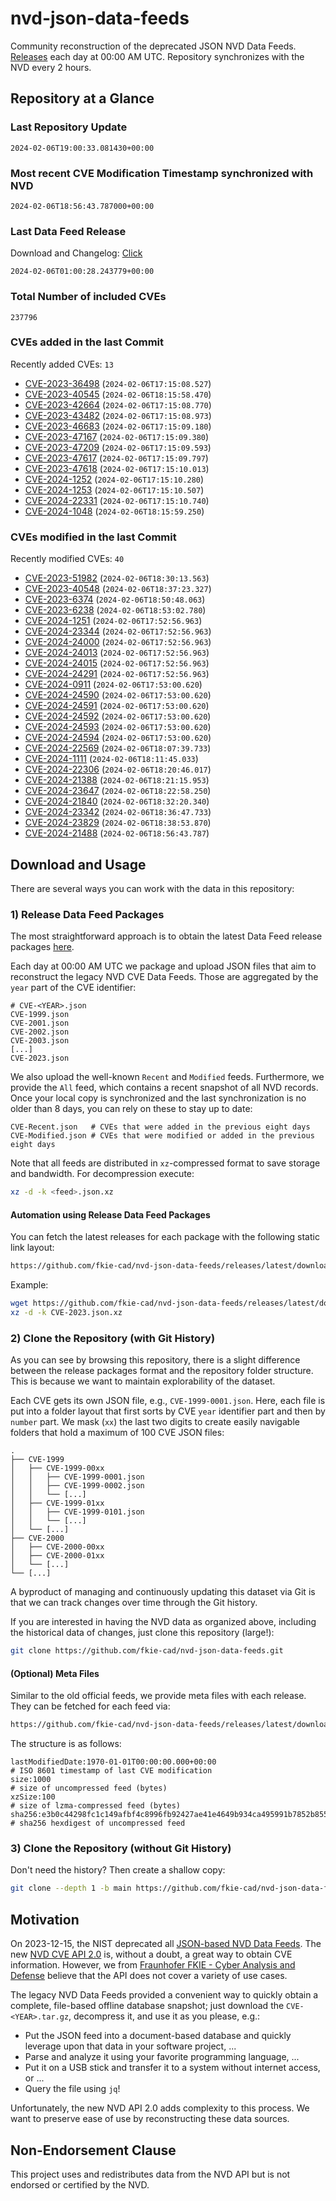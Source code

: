 # nvd-json-data-feeds

Community reconstruction of the deprecated JSON NVD Data Feeds. 
[Releases](https://github.com/fkie-cad/nvd-json-data-feeds/releases/latest) each day at 00:00 AM UTC.
Repository synchronizes with the NVD every 2 hours.

## Repository at a Glance

### Last Repository Update

```plain
2024-02-06T19:00:33.081430+00:00
```

### Most recent CVE Modification Timestamp synchronized with NVD

```plain
2024-02-06T18:56:43.787000+00:00
```

### Last Data Feed Release

Download and Changelog: [Click](https://github.com/fkie-cad/nvd-json-data-feeds/releases/latest)

```plain
2024-02-06T01:00:28.243779+00:00
```

### Total Number of included CVEs

```plain
237796
```

### CVEs added in the last Commit

Recently added CVEs: `13`

* [CVE-2023-36498](CVE-2023/CVE-2023-364xx/CVE-2023-36498.json) (`2024-02-06T17:15:08.527`)
* [CVE-2023-40545](CVE-2023/CVE-2023-405xx/CVE-2023-40545.json) (`2024-02-06T18:15:58.470`)
* [CVE-2023-42664](CVE-2023/CVE-2023-426xx/CVE-2023-42664.json) (`2024-02-06T17:15:08.770`)
* [CVE-2023-43482](CVE-2023/CVE-2023-434xx/CVE-2023-43482.json) (`2024-02-06T17:15:08.973`)
* [CVE-2023-46683](CVE-2023/CVE-2023-466xx/CVE-2023-46683.json) (`2024-02-06T17:15:09.180`)
* [CVE-2023-47167](CVE-2023/CVE-2023-471xx/CVE-2023-47167.json) (`2024-02-06T17:15:09.380`)
* [CVE-2023-47209](CVE-2023/CVE-2023-472xx/CVE-2023-47209.json) (`2024-02-06T17:15:09.593`)
* [CVE-2023-47617](CVE-2023/CVE-2023-476xx/CVE-2023-47617.json) (`2024-02-06T17:15:09.797`)
* [CVE-2023-47618](CVE-2023/CVE-2023-476xx/CVE-2023-47618.json) (`2024-02-06T17:15:10.013`)
* [CVE-2024-1252](CVE-2024/CVE-2024-12xx/CVE-2024-1252.json) (`2024-02-06T17:15:10.280`)
* [CVE-2024-1253](CVE-2024/CVE-2024-12xx/CVE-2024-1253.json) (`2024-02-06T17:15:10.507`)
* [CVE-2024-22331](CVE-2024/CVE-2024-223xx/CVE-2024-22331.json) (`2024-02-06T17:15:10.740`)
* [CVE-2024-1048](CVE-2024/CVE-2024-10xx/CVE-2024-1048.json) (`2024-02-06T18:15:59.250`)


### CVEs modified in the last Commit

Recently modified CVEs: `40`

* [CVE-2023-51982](CVE-2023/CVE-2023-519xx/CVE-2023-51982.json) (`2024-02-06T18:30:13.563`)
* [CVE-2023-40548](CVE-2023/CVE-2023-405xx/CVE-2023-40548.json) (`2024-02-06T18:37:23.327`)
* [CVE-2023-6374](CVE-2023/CVE-2023-63xx/CVE-2023-6374.json) (`2024-02-06T18:50:48.063`)
* [CVE-2023-6238](CVE-2023/CVE-2023-62xx/CVE-2023-6238.json) (`2024-02-06T18:53:02.780`)
* [CVE-2024-1251](CVE-2024/CVE-2024-12xx/CVE-2024-1251.json) (`2024-02-06T17:52:56.963`)
* [CVE-2024-23344](CVE-2024/CVE-2024-233xx/CVE-2024-23344.json) (`2024-02-06T17:52:56.963`)
* [CVE-2024-24000](CVE-2024/CVE-2024-240xx/CVE-2024-24000.json) (`2024-02-06T17:52:56.963`)
* [CVE-2024-24013](CVE-2024/CVE-2024-240xx/CVE-2024-24013.json) (`2024-02-06T17:52:56.963`)
* [CVE-2024-24015](CVE-2024/CVE-2024-240xx/CVE-2024-24015.json) (`2024-02-06T17:52:56.963`)
* [CVE-2024-24291](CVE-2024/CVE-2024-242xx/CVE-2024-24291.json) (`2024-02-06T17:52:56.963`)
* [CVE-2024-0911](CVE-2024/CVE-2024-09xx/CVE-2024-0911.json) (`2024-02-06T17:53:00.620`)
* [CVE-2024-24590](CVE-2024/CVE-2024-245xx/CVE-2024-24590.json) (`2024-02-06T17:53:00.620`)
* [CVE-2024-24591](CVE-2024/CVE-2024-245xx/CVE-2024-24591.json) (`2024-02-06T17:53:00.620`)
* [CVE-2024-24592](CVE-2024/CVE-2024-245xx/CVE-2024-24592.json) (`2024-02-06T17:53:00.620`)
* [CVE-2024-24593](CVE-2024/CVE-2024-245xx/CVE-2024-24593.json) (`2024-02-06T17:53:00.620`)
* [CVE-2024-24594](CVE-2024/CVE-2024-245xx/CVE-2024-24594.json) (`2024-02-06T17:53:00.620`)
* [CVE-2024-22569](CVE-2024/CVE-2024-225xx/CVE-2024-22569.json) (`2024-02-06T18:07:39.733`)
* [CVE-2024-1111](CVE-2024/CVE-2024-11xx/CVE-2024-1111.json) (`2024-02-06T18:11:45.033`)
* [CVE-2024-22306](CVE-2024/CVE-2024-223xx/CVE-2024-22306.json) (`2024-02-06T18:20:46.017`)
* [CVE-2024-21388](CVE-2024/CVE-2024-213xx/CVE-2024-21388.json) (`2024-02-06T18:21:15.953`)
* [CVE-2024-23647](CVE-2024/CVE-2024-236xx/CVE-2024-23647.json) (`2024-02-06T18:22:58.250`)
* [CVE-2024-21840](CVE-2024/CVE-2024-218xx/CVE-2024-21840.json) (`2024-02-06T18:32:20.340`)
* [CVE-2024-23342](CVE-2024/CVE-2024-233xx/CVE-2024-23342.json) (`2024-02-06T18:36:47.733`)
* [CVE-2024-23829](CVE-2024/CVE-2024-238xx/CVE-2024-23829.json) (`2024-02-06T18:38:53.870`)
* [CVE-2024-21488](CVE-2024/CVE-2024-214xx/CVE-2024-21488.json) (`2024-02-06T18:56:43.787`)


## Download and Usage

There are several ways you can work with the data in this repository:

### 1) Release Data Feed Packages

The most straightforward approach is to obtain the latest Data Feed release packages [here](https://github.com/fkie-cad/nvd-json-data-feeds/releases/latest).

Each day at 00:00 AM UTC we package and upload JSON files that aim to reconstruct the legacy NVD CVE Data Feeds.
Those are aggregated by the `year` part of the CVE identifier:

```
# CVE-<YEAR>.json
CVE-1999.json
CVE-2001.json
CVE-2002.json
CVE-2003.json
[...]
CVE-2023.json
```

We also upload the well-known `Recent` and `Modified` feeds.
Furthermore, we provide the `All` feed, which contains a recent snapshot of all NVD records.
Once your local copy is synchronized and the last synchronization is no older than 8 days, you can rely on these to stay up to date:

```plain
CVE-Recent.json   # CVEs that were added in the previous eight days
CVE-Modified.json # CVEs that were modified or added in the previous eight days
```

Note that all feeds are distributed in `xz`-compressed format to save storage and bandwidth.
For decompression execute:

```sh
xz -d -k <feed>.json.xz
```


#### Automation using Release Data Feed Packages

You can fetch the latest releases for each package with the following static link layout:

```sh
https://github.com/fkie-cad/nvd-json-data-feeds/releases/latest/download/CVE-<YEAR>.json.xz
```

Example:

```sh
wget https://github.com/fkie-cad/nvd-json-data-feeds/releases/latest/download/CVE-2023.json.xz
xz -d -k CVE-2023.json.xz
```



### 2) Clone the Repository (with Git History)

As you can see by browsing this repository, there is a slight difference between the release packages format and the repository folder structure.
This is because we want to maintain explorability of the dataset.

Each CVE gets its own JSON file, e.g., `CVE-1999-0001.json`.
Here, each file is put into a folder layout that first sorts by CVE `year` identifier part and then by `number` part.
We mask (`xx`) the last two digits to create easily navigable folders that hold a maximum of 100 CVE JSON files:

```plain
.
├── CVE-1999
│   ├── CVE-1999-00xx
│   │   ├── CVE-1999-0001.json
│   │   ├── CVE-1999-0002.json
│   │   └── [...]
│   ├── CVE-1999-01xx
│   │   ├── CVE-1999-0101.json
│   │   └── [...]
│   └── [...]
├── CVE-2000
│   ├── CVE-2000-00xx
│   ├── CVE-2000-01xx
│   └── [...]
└── [...]
```

A byproduct of managing and continuously updating this dataset via Git is that we can track changes over time through the Git history.

If you are interested in having the NVD data as organized above, including the historical data of changes, just clone this repository (large!):

```sh
git clone https://github.com/fkie-cad/nvd-json-data-feeds.git
```

#### (Optional) Meta Files

Similar to the old official feeds, we provide meta files with each release. They can be fetched for each feed via:

```sh
https://github.com/fkie-cad/nvd-json-data-feeds/releases/latest/download/CVE-<YEAR>.meta
```

The structure is as follows:

```plain
lastModifiedDate:1970-01-01T00:00:00.000+00:00                          # ISO 8601 timestamp of last CVE modification
size:1000                                                               # size of uncompressed feed (bytes)
xzSize:100                                                              # size of lzma-compressed feed (bytes)
sha256:e3b0c44298fc1c149afbf4c8996fb92427ae41e4649b934ca495991b7852b855 # sha256 hexdigest of uncompressed feed
```


### 3) Clone the Repository (without Git History)

Don't need the history? Then create a shallow copy:

```sh
git clone --depth 1 -b main https://github.com/fkie-cad/nvd-json-data-feeds.git
```

## Motivation

On 2023-12-15, the NIST deprecated all [JSON-based NVD Data Feeds](https://nvd.nist.gov/vuln/data-feeds#divRetirementBanner-1).
The new [NVD CVE API 2.0](https://nvd.nist.gov/developers/vulnerabilities) is, without a doubt, a great way to obtain CVE information.
However, we from [Fraunhofer FKIE - Cyber Analysis and Defense](https://www.fkie.fraunhofer.de/en/departments/cad.html) believe that the API does not cover a variety of use cases.

The legacy NVD Data Feeds provided a convenient way to quickly obtain a complete, file-based offline database snapshot; just download the `CVE-<YEAR>.tar.gz`, decompress it, and use it as you please, e.g.:

* Put the JSON feed into a document-based database and quickly leverage upon that data in your software project, ...
* Parse and analyze it using your favorite programming language, ...
* Put it on a USB stick and transfer it to a system without internet access, or ...
* Query the file using `jq`!

Unfortunately, the new NVD API 2.0 adds complexity to this process.
We want to preserve ease of use by reconstructing these data sources.

## Non-Endorsement Clause

This project uses and redistributes data from the NVD API but is not endorsed or certified by the NVD.